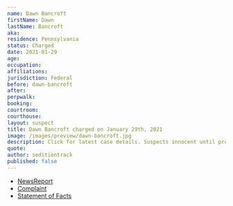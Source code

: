 ```yaml
---
name: Dawn Bancroft
firstName: Dawn
lastName: Bancroft
aka:
residence: Pennsylvania
status: Charged
date: 2021-01-29
age: 
occupation:
affiliations:
jurisdiction: Federal
before: dawn-bancroft
after:
perpwalk:
booking: 
courtroom:
courthouse:
layout: suspect
title: Dawn Bancroft charged on January 29th, 2021
image: /images/preview/dawn-bancroft.jpg
description: Click for latest case details. Suspects innocent until proven guilty.
quote:
author: seditiontrack
published: false
---
```


- [NewsReport]()
- [Complaint](https://www.justice.gov/opa/page/file/1362581/download)
- [Statement of Facts](https://www.justice.gov/opa/page/file/1362581/download)
